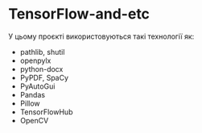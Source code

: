 # TensorFlow-and-etc
    
У цьому проєкті використовуються такі технології як:<br>
- pathlib, shutil
- openpylx
- python-docx
- PyPDF, SpaCy
- PyAutoGui
- Pandas
- Pillow
- TensorFlowHub
- OpenCV
